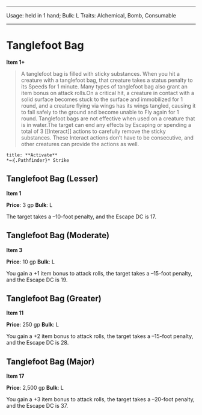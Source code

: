 
---
Usage: held in 1 hand;
Bulk: L
Traits: Alchemical, Bomb, Consumable

---

# Tanglefoot Bag

**Item 1+**

> A tanglefoot bag is filled with sticky substances. When you hit a creature with a tanglefoot bag, that creature takes a status penalty to its Speeds for 1 minute. Many types of tanglefoot bag also grant an item bonus on attack rolls.On a critical hit, a creature in contact with a solid surface becomes stuck to the surface and immobilized for 1 round, and a creature flying via wings has its wings tangled, causing it to fall safely to the ground and become unable to Fly again for 1 round. Tanglefoot bags are not effective when used on a creature that is in water.The target can end any effects by Escaping or spending a total of 3 [[Interact]] actions to carefully remove the sticky substances. These Interact actions don’t have to be consecutive, and other creatures can provide the actions as well.

```ad-embed-ability
title: **Activate**
*⬻{.Pathfinder}* Strike 
```

## Tanglefoot Bag (Lesser)

**Item 1**

**Price**: 3 gp
**Bulk**: L

The target takes a –10-foot penalty, and the Escape DC is 17.

## Tanglefoot Bag (Moderate)

**Item 3**

**Price**: 10 gp
**Bulk**: L

You gain a +1 item bonus to attack rolls, the target takes a –15-foot penalty, and the Escape DC is 19.

## Tanglefoot Bag (Greater)

**Item 11**

**Price**: 250 gp
**Bulk**: L

You gain a +2 item bonus to attack rolls, the target takes a –15-foot penalty, and the Escape DC is 28.

## Tanglefoot Bag (Major)

**Item 17**

**Price**: 2,500 gp
**Bulk**: L

You gain a +3 item bonus to attack rolls, the target takes a –20-foot penalty, and the Escape DC is 37.

